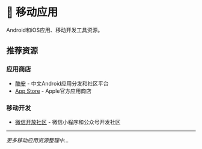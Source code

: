 # 📱 移动应用

Android和iOS应用、移动开发工具资源。

## 推荐资源

### 应用商店
- [酷安](https://www.coolapk.com/) - 中文Android应用分发和社区平台
- [App Store](https://www.apple.com/app-store/) - Apple官方应用商店

### 移动开发
- [微信开放社区](https://developers.weixin.qq.com/community/) - 微信小程序和公众号开发社区

---

*更多移动应用资源整理中...*